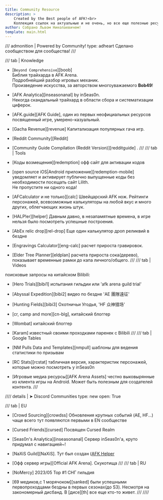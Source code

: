 ```yaml
---
title: Community Resource
description: >
    Created by the Best people of AFK!<br>
    Коллекция ссылок на актуальные и не очень, но все еще полезные ресурсы по АФК Арене
author: Собрано Львом Николаевичем!
template: main.html
---
```


/// admonition | Powered by Community!
    type: adheart
Сделано сообществом для сообщества!
///

/// tab | Knowledge

- [`Beyond Comprehensive`][boob]  
  Библия трайхарда в AFK Arena.  
  Подробнейший разбор игровых механик.  
  Произведение искусства, за авторством многоуважаемого **Bob49**!
- [AFK Analytica][inseasonanal] by inSeas0n.  
  Некогда скандальный трайхард в области сбора и систематизации циферок.  
- [AFK.guide][AFK Guide], один из первых неофициальных ресурсов посвященный игре, умерено-казуальный.
- [Gacha Revenue][revenue] Капитализация популярных гача игр.
- [Reddit Community][Reddit]
- [Community Guide Compilation (Reddit Version)][redditguide] .
///
/// tab | Tools

- [Коды возмещения][redemption] офф сайт для активации кодов
- [open source iOS|Android приложение][redemption-mobile] уведомляет и активирует публично выпущенные коды без необходимости посещать сайт Lilith.  
    Не пропустите ни одного кода!
- [AFCalculator и не только][calc] Швейцарский AFK нож. Рейтинги персонажей, всевозможные калькуляторы на любой вкус и много других, облегчающих жизнь штук.
- [HALP!er][helper] Давным давно, в незапамятные времена, в игре нельзя было посмотреть успешные построения.
- [AbEx relic drop][rel-drop] Еще один калькулятор дроп реликвий в бездне
- [Engravings Calculator][eng-calc] расчет прироста гравировок.
- [Elder Tree Planner][eldplan] расчета прироста сока(дерево), показывает временные рамки до капа личного/общего.
///
/// tab | Videos

поисковые запросы на китайском Bilibili:

- [Hero Trials][bibi1] испытания гильдии или 'afk arena guild trial'
- [Abyssal Expedition][bibi2] видео по бездне 'AE 團隊遠征'
- [Hunting Fields][bibi3] Охотничьи Угодья, 'HF 众神猎场'
  
- [cr, camp and more][cn-blg], китайский блоггер
- [Wombat] китайский блоггер
- [Karam] известный своими проходками паренек c Bilibili
///
/// tab | Google Tables

- [NM Pulls Data and Templates][nmpull] шаблоны для ведения статистики по призывам
- [RC Stats][rcstat] табличная версия, характеристик персонажей, которые можно посмотреть у inSeas0n
- [Игровые медиа ресурсы][AFK Arena Assets] честно выковырянные из клиента игры на Android. Может быть полезным для создателей контента.
///

//// details | ➤ Discord Communities
    type: new
    open: True

/// tab | EU

- [Crowd Sourcing][crowdss] Обновления крупных событий (AE, HF...) чаще всего тут появляются первыми в EN сообществе
- [Cursed Friends][cursed] Посвящен Cursed Realm
- [Seas0n's Analytica][inseasonanal] Сервер inSeas0n'a, круто придумал с навигацией~!
-  [NaXiS Guild][NaXiS]. Тут был создан ([AFK Helper](https://afkhelper.nax.is/)
- [Офф сервер игры][Official AFK Arena]. Скукотища
///
/// tab | RU

- [NoMercy] 2023/05 Top #1 СНГ гильдия
- [69 медиков,с 1 морячоком][sanked] были успешными первопроходцами бездны в первых сезонах(до S3). Несмотря на закономерный дисбанд. В [дисе][th]  все еще кто-то живет.
///
////
